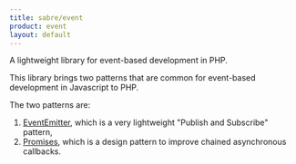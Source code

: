 ```yaml
---
title: sabre/event
product: event
layout: default
---
```


A lightweight library for event-based development in PHP.

This library brings two patterns that are common for event-based development
in Javascript to PHP.

The two patterns are:

1. [EventEmitter][1], which is a very lightweight "Publish and Subscribe" pattern,
2. [Promises][2], which is a design pattern to improve chained asynchronous callbacks.

[1]: /event/eventemitter/
[2]: /event/promise/

